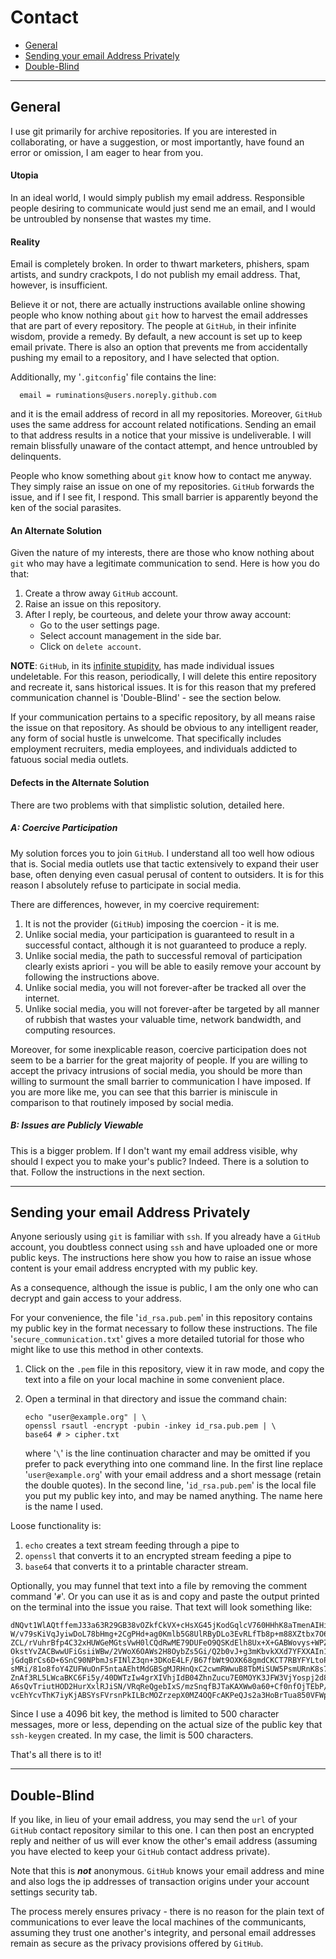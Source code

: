 # Contact

- [General](#general)
- [Sending your email Address Privately](#sending-your-email-address-privately)
- [Double-Blind](#double-blind)

----------
## General

I use git primarily for archive repositories.  If you are interested in
collaborating, or have a suggestion, or most importantly, have found an
error or omission, I am eager to hear from you.

#### Utopia

In an ideal world, I would simply publish my email address.  Responsible
people desiring to communicate would just send me an email, and I would
be untroubled by nonsense that wastes my time.

#### Reality

Email is completely broken.  In order to thwart marketers, phishers,
spam artists, and sundry crackpots, I do not publish my email
address. That, however, is insufficient.

Believe it or not, there are actually instructions available online
showing people who know nothing about `git` how to harvest the email
addresses that are part of every repository.  The people at `GitHub`, in
their infinite wisdom, provide a remedy.  By default, a new account is
set up to keep email private.  There is also an option that prevents me
from accidentally pushing my email to a repository, and I have selected
that option.

Additionally, my '`.gitconfig`' file contains the line:

      email = ruminations@users.noreply.github.com

and it is the email address of record in all my repositories.  Moreover,
`GitHub` uses the same address for account related notifications.  Sending
an email to that address results in a notice that your missive is
undeliverable.  I will remain blissfully unaware of the contact attempt,
and hence untroubled by delinquents.

People who know something about `git` know how to contact me anyway.  They
simply raise an issue on one of my repositories.  `GitHub` forwards the
issue, and if I see fit, I respond.  This small barrier is apparently
beyond the ken of the social parasites.

#### An Alternate Solution

Given the nature of my interests, there are those who know nothing about
`git` who may have a legitimate communication to send.  Here is how you do
that:

1. Create a throw away `GitHub` account.
2. Raise an issue on this repository.
3. After I reply, be courteous, and delete your throw away account:
   * Go to the user settings page.
   * Select account management in the side bar.
   * Click on `delete account`.

**NOTE**: `GitHub`, in its [infinite stupidity](https://stackoverflow.com/questions/3081521/how-to-completely-remove-an-issue-from-github),
has made individual issues undeletable.  For this reason, periodically,
I will delete this entire repository and recreate it, sans historical
issues.  It is for this reason that my prefered communication channel is
'Double-Blind' - see the section below.

If your communication pertains to a specific repository, by all means
raise the issue on that repository.  As should be obvious to any
intelligent reader, any form of social hustle is unwelcome.  That
specifically includes employment recruiters, media employees, and
individuals addicted to fatuous social media outlets.

#### Defects in the Alternate Solution

There are two problems with that simplistic solution, detailed here.

##### A: Coercive Participation

My solution forces you to join `GitHub`.  I understand all too well how
odious that is.  Social media outlets use that tactic extensively to expand
their user base, often denying even casual perusal of content to outsiders.
It is for this reason I absolutely refuse to participate in social media.

There are differences, however, in my coercive requirement:

1. It is not the provider (`GitHub`) imposing the coercion - it is me.
2. Unlike social media, your participation is guaranteed to result in a
   successful contact, although it is not guaranteed to produce a reply.
3. Unlike social media, the path to successful removal of participation
   clearly exists apriori - you will be able to easily remove your
   account by following the instructions above.
4. Unlike social media, you will not forever-after be tracked all over
   the internet.
5. Unlike social media, you will not forever-after be targeted by all
   manner of rubbish that wastes your valuable time, network bandwidth,
   and computing resources.

Moreover, for some inexplicable reason, coercive participation does not
seem to be a barrier for the great majority of people.  If you are
willing to accept the privacy intrusions of social media, you should be
more than willing to surmount the small barrier to communication I have
imposed.  If you are more like me, you can see that this barrier is
miniscule in comparison to that routinely imposed by social media.

##### B: Issues are Publicly Viewable

This is a bigger problem.  If I don't want my email address visible, why
should I expect you to make your's public?  Indeed.  There is a solution
to that.  Follow the instructions in the next section.

---------------------------------------
## Sending your email Address Privately

Anyone seriously using `git` is familiar with `ssh`.  If you already have
a `GitHub` account, you doubtless connect using `ssh` and have uploaded one
or more public keys.  The instructions here show you how to raise an issue
whose content is your email address encrypted with my public key.

As a consequence, although the issue is public, I am the only one who can
decrypt and gain access to your address.

For your convenience, the file '`id_rsa.pub.pem`' in this repository
contains my public key in the format necessary to follow these
instructions.  The file '`secure_communication.txt`' gives a more detailed
tutorial for those who might like to use this method in other contexts.

1. Click on the `.pem` file in this repository, view it in raw mode, and
   copy the text into a file on your local machine in some convenient place.

2. Open a terminal in that directory and issue the command chain:

       echo "user@example.org" | \
       openssl rsautl -encrypt -pubin -inkey id_rsa.pub.pem | \
       base64 # > cipher.txt

   where '`\`' is the line continuation character and may be omitted if you
   prefer to pack everything into one command line.  In the first line
   replace '`user@example.org`' with your email address and a short message
   (retain the double quotes).  In the second line, '`id_rsa.pub.pem`' is
   the local file you put my public key into, and may be named anything.
   The name here is the name I used.

Loose functionality is:

1. `echo` creates a text stream feeding through a pipe to
2. `openssl` that converts it to an encrypted stream feeding a pipe to
3. `base64` that converts it to a printable character stream.

Optionally, you may funnel that text into a file by removing the
comment command '`#`'.  Or you can use it as is and copy and paste the
output printed on the terminal into the issue you raise.  That text
will look something like:

    dNQvt1WlAQtffemJ33a63R29GB38vOZkfCkVX+cHsXG45jKodGqlcV760HHhK8aTmenAIHiiYYS/
    W/v79sKiVqJyiwDoL78bHmg+2CgPHd+ag0Kmlb5G8UlRByDLo3EvRLfTb8p+m88XZtbx7O6oHkrM
    ZCL/rVuhrBfp4C32xHUWGeMGtsVwH0lCQdRwME79DUFeO9QSKdElh8Ux+X+GABWovys+WPZ/wCri
    OkstYvZACBwwUFiGsiiWBw/2VWoX6OAWs2H8OybZs5Gi/Q2b0vJ+g3mKbvkXXd7YFXXAIn11oSL7
    jGdqBrCs6D+6SnC90NPbmJsFINlZ3qn+3DKoE4LF/B67fbWt9OXK68gmdCKCT7RBYFYLtoPDiD2I
    sMRi/81o8foY4ZUFWuOnF5ntaAEhtMdGBSgMJRHnQxC2cwmRWwuB8TbMiSUW5PsmURnK8s7dzHJQ
    ZnAf3RL5LWcaBKC6Fi5y/40DWTzIw4grXIVhjIdB04ZhnZucu7E0MOYK3JFW3VjYospj2d8c1fy4
    A6sQvTriutHOD2HurXxlRJiSN/VRqReQgebIxS/mzSnqfBJTaKAXWw0a60+Cf0nfOjTEbP/UYK/l
    vcEhYcvThK7iyKjABSYsFVrsnPkILBcMOZrzepX0MZ4OQFcAKPeQJs2a3HoBrTua850VFWpAeeE=

Since I use a 4096 bit key, the method is limited to 500 character
messages, more or less, depending on the actual size of the public key
that `ssh-keygen` created.  In my case, the limit is 500 characters.

That's all there is to it!

---------------
## Double-Blind

If you like, in lieu of your email address, you may send the `url` of your
`GitHub` contact repository similar to this one.  I can then post an encrypted
reply and neither of us will ever know the other's email address (assuming
you have elected to keep your `GitHub` contact address private).

Note that this is **_not_** anonymous.  `GitHub` knows your email address
and mine and also logs the ip addresses of transaction origins under your
account settings security tab.

The process merely ensures privacy - there is no reason for the plain text
of communications to ever leave the local machines of the communicants,
assuming they trust one another's integrity, and personal email addresses
remain as secure as the privacy provisions offered by `GitHub`.
